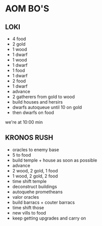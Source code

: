 # AOM BO'S

## LOKI

- 4 food
- 2 gold
- 1 wood
- 1 dwarf
- 1 wood
- 1 dwarf
- 1 food
- 1 dwarf
- 2 food
- 1 dwarf
- advance
- 2 gatherers from gold to wood
- build houses and hersirs
- dwarfs autoqueue until 10 on gold
- then dwarfs on food  

we're at 10:00 min

## KRONOS RUSH

- oracles to enemy base
- 5 to food
- build temple + house as soon as possible
- advance
- 2 wood, 2 gold, 1 food
- 1 wood, 2 gold, 2 food
- time shift temple
- deconstruct buildings
- autoquehe prometheans
- valor oracles
- build barracs + couter barracs
- time shift those
- new vills to food
- keep getting upgrades and carry on